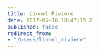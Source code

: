 ```yaml
---
title: Lionel Riviere
date: 2017-05-16 18:47:15 Z
published: false
redirect_from:
- "/users/lionel_riviere"
---
```



